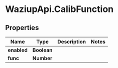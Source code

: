 # WaziupApi.CalibFunction

## Properties

| Name        | Type        | Description | Notes |
| ----------- | ----------- | ----------- | ----- |
| **enabled** | **Boolean** |
| **func**    | **Number**  |
